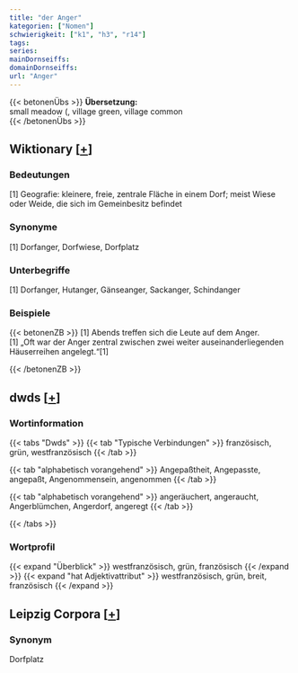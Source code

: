 ```yaml
---
title: "der Anger"
kategorien: ["Nomen"]
schwierigkeit: ["k1", "h3", "r14"]
tags:
series:
mainDornseiffs:
domainDornseiffs:
url: "Anger"
---
```


{{< betonenÜbs >}}
**Übersetzung:**  
small meadow (, village green, village common  
{{< /betonenÜbs >}}

## Wiktionary [[+](https://de.wiktionary.org/wiki/Anger)]

### Bedeutungen
[1] Geografie: kleinere, freie, zentrale Fläche in einem Dorf; meist Wiese oder Weide, die sich im Gemeinbesitz befindet  

### Synonyme
[1] Dorfanger, Dorfwiese, Dorfplatz  

### Unterbegriffe
[1] Dorfanger, Hutanger, Gänseanger, Sackanger, Schindanger  

### Beispiele
{{< betonenZB >}}
[1] Abends treffen sich die Leute auf dem Anger.  
[1] „Oft war der Anger zentral zwischen zwei weiter auseinanderliegenden Häuserreihen angelegt.“[1]  

{{< /betonenZB >}}


## dwds [[+](https://www.dwds.de/wb/Anger)]

### Wortinformation
{{< tabs "Dwds" >}}
{{< tab "Typische Verbindungen" >}}
französisch, grün, westfranzösisch
{{< /tab >}}

{{< tab "alphabetisch vorangehend" >}}
Angepaßtheit, Angepasste, angepaßt, Angenommensein, angenommen
{{< /tab >}}

{{< tab "alphabetisch vorangehend" >}}
angeräuchert, angeraucht, Angerblümchen, Angerdorf, angeregt
{{< /tab >}}

{{< /tabs >}}

### Wortprofil
{{< expand "Überblick" >}} westfranzösisch, grün, französisch {{< /expand >}}
{{< expand "hat Adjektivattribut" >}} westfranzösisch, grün, breit, französisch {{< /expand >}}

## Leipzig Corpora [[+](https://corpora.uni-leipzig.de/en/res?word=Anger&corpusId=deu_newscrawl-public_2018)]


### Synonym
Dorfplatz

